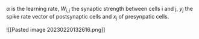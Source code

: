 $\alpha$ is the learning rate, $W_{i,j}$ the synaptic strength between cells i and j, $y_j$ the spike rate vector of postsynaptic cells and $x_j$ of presynpatic cells.

![[Pasted image 20230220132616.png]]